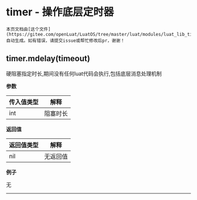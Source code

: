 # timer - 操作底层定时器



```{note}
本页文档由[这个文件](https://gitee.com/openLuat/LuatOS/tree/master/luat/modules/luat_lib_timer.c)自动生成。如有错误，请提交issue或帮忙修改后pr，谢谢！
```


## timer.mdelay(timeout)

硬阻塞指定时长,期间没有任何luat代码会执行,包括底层消息处理机制

**参数**

|传入值类型|解释|
|-|-|
|int|阻塞时长|

**返回值**

|返回值类型|解释|
|-|-|
|nil|无返回值|

**例子**

无

---

